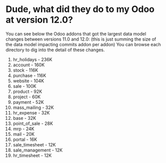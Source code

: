 # Dude, what did they do to my Odoo at version 12.0?

You can see below the Odoo addons that got the largest data model changes between versions 11.0 and 12.0:
(this is just summing the size of the data model impacting commits addon per addon)
You can browse each directory to dig into the detail of these changes.

1. hr_holidays - 236K
2. account - 160K
3. stock - 116K
4. purchase - 116K
5. website - 104K
6. sale - 100K
7. product - 92K
8. project - 60K
9. payment - 52K
10. mass_mailing - 32K
11. hr_expense - 32K
12. base - 32K
13. point_of_sale - 28K
14. mrp - 24K
15. mail - 20K
16. portal - 16K
17. sale_timesheet - 12K
18. sale_management - 12K
19. hr_timesheet - 12K
